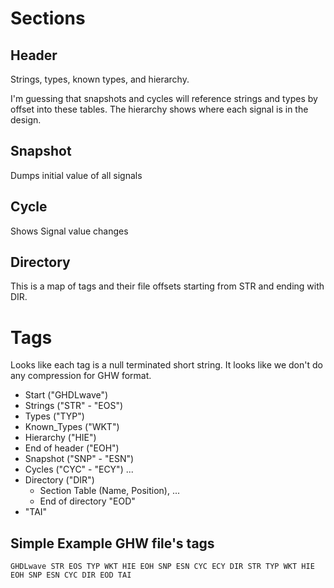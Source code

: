# Sections

## Header
Strings, types, known types, and hierarchy.

I'm guessing that snapshots and cycles will reference strings and types by offset into these tables. The hierarchy shows where each signal is in the design.

## Snapshot
Dumps initial value of all signals

## Cycle
Shows Signal value changes

## Directory
This is a map of tags and their file offsets starting from STR and ending with DIR.

# Tags
Looks like each tag is a null terminated short string. It looks like we don't do any compression for GHW format.

* Start ("GHDLwave")
* Strings ("STR" - "EOS")
* Types ("TYP")
* Known_Types ("WKT")
* Hierarchy ("HIE")
* End of header ("EOH")
* Snapshot ("SNP" - "ESN")
* Cycles ("CYC" - "ECY") ...
* Directory ("DIR")
  * Section Table (Name, Position), ...
  * End of directory "EOD"
* "TAI"
  
## Simple Example GHW file's tags
`
GHDLwave STR EOS TYP WKT HIE EOH SNP ESN CYC ECY DIR STR TYP WKT HIE EOH SNP ESN CYC DIR EOD TAI
`
